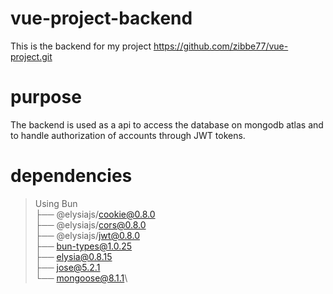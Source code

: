 # vue-project-backend
This is the backend for my project <https://github.com/zibbe77/vue-project.git> 

# purpose
The backend is used as a api to access the database on mongodb atlas and to handle authorization of accounts through JWT tokens. 

# dependencies
> Using Bun\
> ├── @elysiajs/cookie@0.8.0\
> ├── @elysiajs/cors@0.8.0\
> ├── @elysiajs/jwt@0.8.0\
> ├── bun-types@1.0.25\
> ├── elysia@0.8.15\
> ├── jose@5.2.1\
> └── mongoose@8.1.1\

